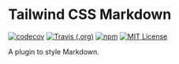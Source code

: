 # Tailwind CSS Markdown

<p>
  <a href="https://codecov.io/gh/estevanmaito/tailwindcss-markdown"><img src="https://codecov.io/gh/estevanmaito/tailwindcss-markdown/branch/master/graph/badge.svg" alt="codecov" /></a>
  <a href="https://travis-ci.com/github/estevanmaito/tailwindcss-markdown"><img src="https://img.shields.io/travis/estevanmaito/tailwindcss-markdown" alt="Travis (.org)" /></a>
  <a href="https://www.npmjs.com/package/mytailwindcss-markdown"><img src="https://img.shields.io/npm/v/mytailwindcss-markdown" alt="npm" /></a>
  <a href="https://github.com/estevanmaito/tailwindcss-markdown/blob/master/LICENSE"><img src="https://img.shields.io/github/license/estevanmaito/tailwindcss-markdown" alt="MIT License" /></a>
</p>

A plugin to style Markdown.
